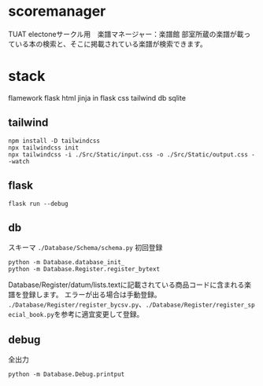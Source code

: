 # scoremanager
TUAT electoneサークル用　楽譜マネージャー：楽譜館
部室所蔵の楽譜が載っている本の検索と、そこに掲載されている楽譜が検索できます。

# stack
flamework flask
html jinja in flask
css tailwind
db sqlite

## tailwind
```
npm install -D tailwindcss
npx tailwindcss init
npx tailwindcss -i ./Src/Static/input.css -o ./Src/Static/output.css --watch
```
## flask
```
flask run --debug 
```

## db
スキーマ
```./Database/Schema/schema.py```
初回登録
```
python -m Database.database_init_
python -m Database.Register.register_bytext
```
Database/Register/datum/lists.textに記載されている商品コードに含まれる楽譜を登録します。
エラーが出る場合は手動登録。
```./Database/Register/register_bycsv.py```、```./Database/Register/register_special_book.py```を参考に適宜変更して登録。


## debug 
全出力
```
python -m Database.Debug.printput
```
